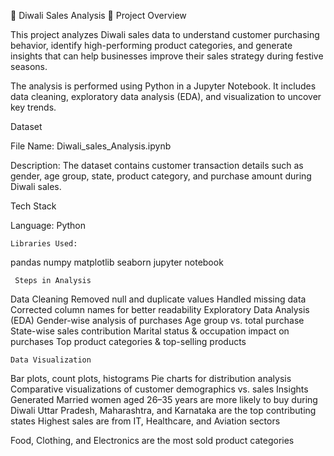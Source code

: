 🎇 Diwali Sales Analysis
📌 Project Overview

This project analyzes Diwali sales data to understand customer purchasing behavior, identify high-performing product categories, and generate insights that can help businesses improve their sales strategy during festive seasons.

The analysis is performed using Python in a Jupyter Notebook. It includes data cleaning, exploratory data analysis (EDA), and visualization to uncover key trends.

Dataset

File Name: Diwali_sales_Analysis.ipynb

Description: The dataset contains customer transaction details such as gender, age group, state, product category, and purchase amount during Diwali sales.

Tech Stack

Language: Python 

    Libraries Used:

pandas
numpy
matplotlib
seaborn
jupyter notebook

     Steps in Analysis

Data Cleaning
Removed null and duplicate values
Handled missing data
Corrected column names for better readability
Exploratory Data Analysis (EDA)
Gender-wise analysis of purchases
Age group vs. total purchase
State-wise sales contribution
Marital status & occupation impact on purchases
Top product categories & top-selling products

    Data Visualization

Bar plots, count plots, histograms
Pie charts for distribution analysis
Comparative visualizations of customer demographics vs. sales
Insights Generated
Married women aged 26–35 years are more likely to buy during Diwali
Uttar Pradesh, Maharashtra, and Karnataka are the top contributing states
Highest sales are from IT, Healthcare, and Aviation sectors

Food, Clothing, and Electronics are the most sold product categories
